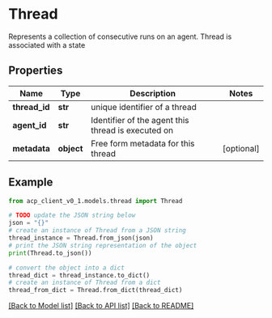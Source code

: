 # Thread

Represents a collection of consecutive runs on an agent. Thread is associated with a state

## Properties

Name | Type | Description | Notes
------------ | ------------- | ------------- | -------------
**thread_id** | **str** | unique identifier of a thread | 
**agent_id** | **str** | Identifier of the agent this thread is executed on | 
**metadata** | **object** | Free form metadata for this thread | [optional] 

## Example

```python
from acp_client_v0_1.models.thread import Thread

# TODO update the JSON string below
json = "{}"
# create an instance of Thread from a JSON string
thread_instance = Thread.from_json(json)
# print the JSON string representation of the object
print(Thread.to_json())

# convert the object into a dict
thread_dict = thread_instance.to_dict()
# create an instance of Thread from a dict
thread_from_dict = Thread.from_dict(thread_dict)
```
[[Back to Model list]](../README.md#documentation-for-models) [[Back to API list]](../README.md#documentation-for-api-endpoints) [[Back to README]](../README.md)


